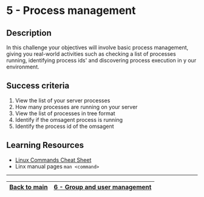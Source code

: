 # 5 - Process management

## Description

In this challenge your objectives will involve basic process management, giving you real-world activities such as checking a list of processes running, identifying process ids' and discovering process execution in y our environment.

## Success criteria

1. View the list of your server processes
2. How many processes are running on your server
3. View the list of processes in tree format
4. Identify if the omsagent process is running
5. Identify the process id of the omsagent

## Learning Resources

* [Linux Commands Cheat Sheet](../resources/commands.md)
* Linx manual pages `man <command>`


---
[Back to main](../README.md)| [6 - Group and user management](../challenges/lab-groups-and-users.md)
:----- |:---- |
